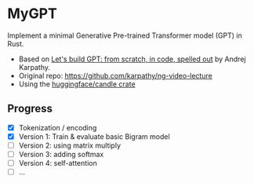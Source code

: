 # MyGPT
Implement a minimal Generative Pre-trained Transformer model (GPT) in Rust.
- Based on [Let's build GPT: from scratch, in code, spelled out](https://www.youtube.com/watch?v=kCc8FmEb1nY) by Andrej Karpathy.
- Original repo:  https://github.com/karpathy/ng-video-lecture
- Using the [huggingface/candle crate](https://github.com/huggingface/candle)

## Progress
- [x] Tokenization / encoding
- [x] Version 1: Train & evaluate basic Bigram model
- [ ] Version 2: using matrix multiply
- [ ] Version 3: adding softmax
- [ ] Version 4: self-attention
- [ ] ...
